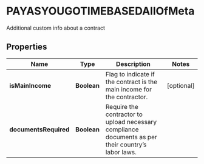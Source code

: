 

# PAYASYOUGOTIMEBASEDAllOfMeta

Additional custom info about a contract

## Properties

| Name | Type | Description | Notes |
|------------ | ------------- | ------------- | -------------|
|**isMainIncome** | **Boolean** | Flag to indicate if the contract is the main income for the contractor. |  [optional] |
|**documentsRequired** | **Boolean** | Require the contractor to upload necessary compliance documents as per their country’s labor laws. |  |



